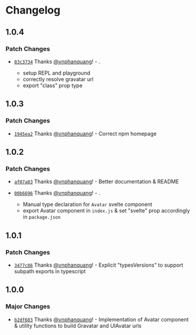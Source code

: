 # Changelog

## 1.0.4

### Patch Changes

- [`83c3734`](https://github.com/vnphanquang/svelte-put/commit/83c37341a2a2625fb42604306e6d40cadabd6912) Thanks [@vnphanquang](https://github.com/vnphanquang)! - .

  - setup REPL and playground
  - correctly resolve gravatar url
  - export "class" prop type

## 1.0.3

### Patch Changes

- [`1945ea2`](https://github.com/vnphanquang/svelte-put/commit/1945ea2be178b67c182d1ca40d3d53d15dba2048) Thanks [@vnphanquang](https://github.com/vnphanquang)! - Correct npm homepage

## 1.0.2

### Patch Changes

- [`af07a83`](https://github.com/vnphanquang/svelte-put/commit/af07a8342e514063dd710c4fac8a998529605c14) Thanks [@vnphanquang](https://github.com/vnphanquang)! - Better documentation & README

* [`00b6696`](https://github.com/vnphanquang/svelte-put/commit/00b66966eb44b431be7d9d9ce1365f834f076e96) Thanks [@vnphanquang](https://github.com/vnphanquang)! - .

  - Manual type declaration for `Avatar` svelte component
  - export Avatar component in `index.js` & set "svelte" prop accordingly in `package.json`

## 1.0.1

### Patch Changes

- [`3477c86`](https://github.com/vnphanquang/svelte-put/commit/3477c8630ee2d6a4fe52959a8c4689cde94e97ff) Thanks [@vnphanquang](https://github.com/vnphanquang)! - Explicit "typesVersions" to support subpath exports in typescript

## 1.0.0

### Major Changes

- [`b2df683`](https://github.com/vnphanquang/svelte-put/commit/b2df683115ba48f3778a1daa4be1c05b37b4560c) Thanks [@vnphanquang](https://github.com/vnphanquang)! - Implementation of Avatar component & utility functions to build Gravatar and UIAvatar urls
